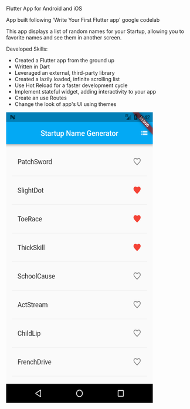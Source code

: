 Flutter App for Android and iOS

App built following 'Write Your First Flutter app' google codelab

This app displays a list of random names for your Startup, allowing you to favorite names and see them in another screen.

Developed Skills:

  - Created a Flutter app from the ground up
  - Written in Dart
  - Leveraged an external, third-party library
  - Created a lazily loaded, infinite scrolling list
  - Use Hot Reload for a faster development cycle
  - Implement stateful widget, adding interactivity to your app
  - Create an use Routes
  - Change the look of app's UI using themes
  
  <img src="https://github.com/peterMonteer/startup-name-generator/blob/master/screenshots/Screenshot_1548538958.png" width="400" height="790">
